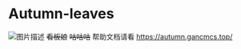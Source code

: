 # Autumn-leaves
![图片描述](autumn-leaveshelp.pages.dev/icon.png)
~~看板娘~~
~~咕咕咕~~
帮助文档请看
https://autumn.gancmcs.top/
